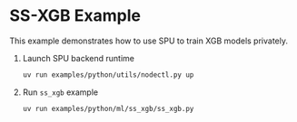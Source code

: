 # SS-XGB Example

This example demonstrates how to use SPU to train XGB models privately.

1. Launch SPU backend runtime

    ```sh
    uv run examples/python/utils/nodectl.py up
    ```

2. Run `ss_xgb` example

    ```sh
    uv run examples/python/ml/ss_xgb/ss_xgb.py
    ```
